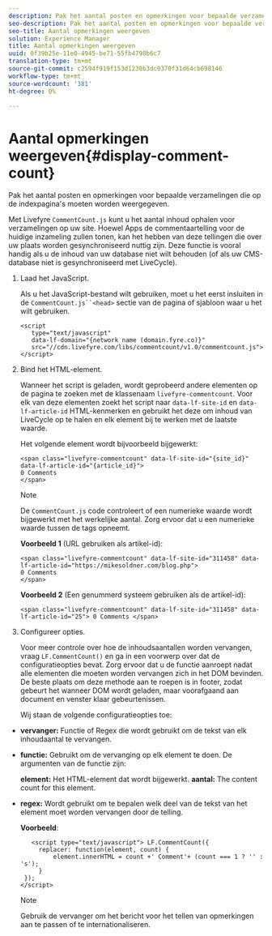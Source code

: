 ```yaml
---
description: Pak het aantal posten en opmerkingen voor bepaalde verzamelingen die op de indexpagina's moeten worden weergegeven.
seo-description: Pak het aantal posten en opmerkingen voor bepaalde verzamelingen die op de indexpagina's moeten worden weergegeven.
seo-title: Aantal opmerkingen weergeven
solution: Experience Manager
title: Aantal opmerkingen weergeven
uuid: 0f39b25e-11e0-4945-be71-55fb4798b6c7
translation-type: tm+mt
source-git-commit: c2594f919f153d1230b3dc0370f31d64cb698146
workflow-type: tm+mt
source-wordcount: '381'
ht-degree: 0%

---
```



# Aantal opmerkingen weergeven{#display-comment-count}

Pak het aantal posten en opmerkingen voor bepaalde verzamelingen die op de indexpagina&#39;s moeten worden weergegeven.

Met Livefyre `CommentCount.js` kunt u het aantal inhoud ophalen voor verzamelingen op uw site. Hoewel Apps de commentaartelling voor de huidige inzameling zullen tonen, kan het hebben van deze tellingen die over uw plaats worden gesynchroniseerd nuttig zijn. Deze functie is vooral handig als u de inhoud van uw database niet wilt behouden (of als uw CMS-database niet is gesynchroniseerd met LiveCycle).

1. Laad het JavaScript.

   Als u het JavaScript-bestand wilt gebruiken, moet u het eerst insluiten in de `CommentCount.js``<head>` sectie van de pagina of sjabloon waar u het wilt gebruiken.

   ```
   <script 
      type="text/javascript" 
      data-lf-domain="{network name (domain.fyre.co)}" 
      src="//cdn.livefyre.com/libs/commentcount/v1.0/commentcount.js"> 
   </script>
   ```

1. Bind het HTML-element.

   Wanneer het script is geladen, wordt geprobeerd andere elementen op de pagina te zoeken met de klassenaam `livefyre-commentcount`. Voor elk van deze elementen zoekt het script naar `data-lf-site-id` en `data-lf-article-id` HTML-kenmerken en gebruikt het deze om inhoud van LiveCycle op te halen en elk element bij te werken met de laatste waarde.

   Het volgende element wordt bijvoorbeeld bijgewerkt:

   ```
   <span class="livefyre-commentcount" data-lf-site-id="{site_id}" data-lf-article-id="{article_id}"> 
   0 Comments  
   </span>
   ```

   >[!NOTE]
   >
   >De `CommentCount.js` code controleert of een numerieke waarde wordt bijgewerkt met het werkelijke aantal. Zorg ervoor dat u een numerieke waarde tussen de tags opneemt.

   **Voorbeeld 1** (URL gebruiken als artikel-id):

   ```
   <span class="livefyre-commentcount" data-lf-site-id="311458" data-lf-article-id="https://mikesoldner.com/blog.php">  
   0 Comments  
   </span>
   ```

   **Voorbeeld 2** (Een genummerd systeem gebruiken als de artikel-id):

   ```
   <span class="livefyre-commentcount" data-lf-site-id="311458" data-lf-article-id="25"> 0 Comments </span>
   ```

1. Configureer opties.

   Voor meer controle over hoe de inhoudsaantallen worden vervangen, vraag `LF.CommentCount()` en ga in een voorwerp over dat de configuratieopties bevat. Zorg ervoor dat u de functie aanroept nadat alle elementen die moeten worden vervangen zich in het DOM bevinden. De beste plaats om deze methode aan te roepen is in footer, zodat gebeurt het wanneer DOM wordt geladen, maar voorafgaand aan document en venster klaar gebeurtenissen.

   Wij staan de volgende configuratieopties toe:

* **vervanger:** Functie of Regex die wordt gebruikt om de tekst van elk inhoudaantal te vervangen.

* **functie:** Gebruikt om de vervanging op elk element te doen. De argumenten van de functie zijn:

   **element:** Het HTML-element dat wordt bijgewerkt.
   **aantal:** The content count for this element.

* **regex:** Wordt gebruikt om te bepalen welk deel van de tekst van het element moet worden vervangen door de telling.

   **Voorbeeld**:

   ```
      <script type="text/javascript"> LF.CommentCount({ 
        replacer: function(element, count) { 
            element.innerHTML = count +' Comment'+ (count === 1 ? '' : 's'); 
        } 
    }); 
   </script>
   ```

   >[!NOTE]
   >
   >Gebruik de vervanger om het bericht voor het tellen van opmerkingen aan te passen of te internationaliseren.
